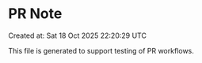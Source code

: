 # PR Note

Created at: Sat 18 Oct 2025 22:20:29 UTC

This file is generated to support testing of PR workflows.
